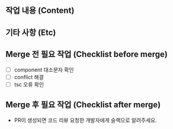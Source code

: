 <!--
리뷰어가 중점적으로 봐야 하는 부분을 바로 알 수 있도록 변경된 내용을 나열합니다.
더 나은 코드리뷰에 도움이 되기 위해, history 를 남기기 위해 아래 내용을 작성해 주세요.
-->
## 작업 내용 (Content)


## 기타 사항 (Etc)
<!-- PR에 대한 추가 설명이나 작업하면서 고민이 되었던 부분 등 
-->

## Merge 전 필요 작업 (Checklist before merge)
- [ ] component 대소문자 확인
- [ ] conflict 해결
- [ ] tsc 오류 확인

## Merge 후 필요 작업 (Checklist after merge)
- PR이 생성되면 코드 리뷰 요청한 개발자에게 슬랙으로 알려주세요.
